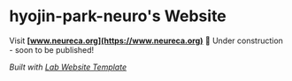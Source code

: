 
# hyojin-park-neuro's Website

Visit **[www.neureca.org](https://www.neureca.org)** 🚀
Under construction - soon to be published!

_Built with [Lab Website Template](https://greene-lab.gitbook.io/lab-website-template-docs)_

